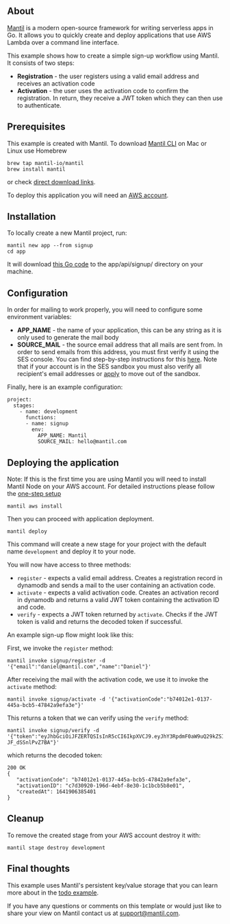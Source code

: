 ## About
[Mantil](https://www.mantil.com) is a modern open-source framework for writing serverless apps in Go. It allows you to quickly create and deploy applications that use AWS Lambda over a command line interface. 

This example shows how to create a simple sign-up workflow using Mantil. It consists of two steps:
- **Registration** - the user registers using a valid email address and receives an activation code
- **Activation** - the user uses the activation code to confirm the registration. In return, they receive a JWT token which they can then use to authenticate.

## Prerequisites

This example is created with Mantil. To download [Mantil CLI](https://github.com/mantil-io/mantil#installation) on Mac or Linux use Homebrew 
```
brew tap mantil-io/mantil
brew install mantil
```
or check [direct download links](https://github.com/mantil-io/mantil#installation).

To deploy this application you will need an [AWS account](https://aws.amazon.com/premiumsupport/knowledge-center/create-and-activate-aws-account/).

## Installation

To locally create a new Mantil project, run:
```
mantil new app --from signup
cd app
```
It will download [this Go code](https://github.com/mantil-io/example-signup/tree/master/api/signup) to the app/api/signup/ directory on your machine.

## Configuration

In order for mailing to work properly, you will need to configure some environment variables:
- **APP_NAME** - the name of your application, this can be any string as it is only used to generate the mail body
- **SOURCE_MAIL** - the source email address that all mails are sent from. In order to send emails from this address, you must first verify it using the SES console. You can find step-by-step instructions for this [here](https://aws.amazon.com/getting-started/hands-on/send-an-email/). Note that if your account is in the SES sandbox you must also verify all recipient's email addresses or [apply](https://docs.aws.amazon.com/ses/latest/DeveloperGuide/request-production-access.html) to move out of the sandbox.

Finally, here is an example configuration:
```
project:
  stages:
    - name: development
      functions:
      - name: signup
        env:
          APP_NAME: Mantil
          SOURCE_MAIL: hello@mantil.com
```

## Deploying the application

Note: If this is the first time you are using Mantil you will need to install Mantil Node on your AWS account. For detailed instructions please follow the [one-step setup](https://github.com/mantil-io/mantil/blob/master/docs/getting_started.md#setup)
```
mantil aws install
```
Then you can proceed with application deployment.
```
mantil deploy
```
This command will create a new stage for your project with the default name `development` and deploy it to your node.

You will now have access to three methods:
- `register` - expects a valid email address. Creates a registration record in dynamodb and sends a mail to the user containing an activation code.
- `activate` - expects a valid activation code. Creates an activation record in dynamodb and returns a valid JWT token containing the activation ID and code.
- `verify` - expects a JWT token returned by `activate`. Checks if the JWT token is valid and returns the decoded token if successful.

An example sign-up flow might look like this:

First, we invoke the `register` method:
```
mantil invoke signup/register -d '{"email":"daniel@mantil.com","name":"Daniel"}'
```
After receiving the mail with the activation code, we use it to invoke the `activate` method:
```
mantil invoke signup/activate -d '{"activationCode":"b74012e1-0137-445a-bcb5-47842a9efa3e"}'
```
This returns a token that we can verify using the `verify` method:
```
mantil invoke signup/verify -d '{"token":"eyJhbGciOiJFZERTQSIsInR5cCI6IkpXVCJ9.eyJhY3RpdmF0aW9uQ29kZSI6ImI3NDAxMmUxLTAxMzctNDQ1YS1iY2I1LTQ3ODQyYTllZmEzZSIsImFjdGl2YXRpb25JRCI6ImM3ZDMwOTIwLTE5NmQtNGViZi04ZTMwLTFjMWJjYjViOGUwMSIsImNyZWF0ZWRBdCI6MTY0MTkwNjM4NTQwMSwiaWF0IjoxNjQxOTA2Mzg1LCJleHAiOjE2NzM0NDIzODV9.kgtrAJ4Wm3DkjVdbH_cTm576LsD9GZG8P4zmVbDrCVJSUueIsx_RIJ0oKPSag569D4fzbpz-JF_dSSnlPvZ7BA"}'
```
which returns the decoded token:
```
200 OK
{
   "activationCode": "b74012e1-0137-445a-bcb5-47842a9efa3e",
   "activationID": "c7d30920-196d-4ebf-8e30-1c1bcb5b8e01",
   "createdAt": 1641906385401
}
```

## Cleanup

To remove the created stage from your AWS account destroy it with:
```
mantil stage destroy development
```

## Final thoughts

This example uses Mantil's persistent key/value storage that you can learn more about in the [todo example](https://github.com/mantil-io/example-todo).

If you have any questions or comments on this template or would just like to share your view on Mantil contact us at [support@mantil.com](mailto:support@mantil.com).
